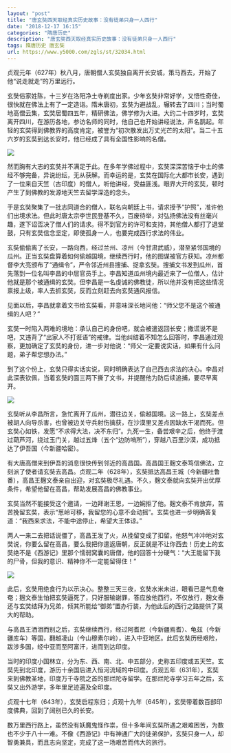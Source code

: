 ```yaml
---
layout: "post"
title: "唐玄奘西天取经真实历史故事：没有徒弟只身一人西行"
date: "2018-12-17 16:15"
categories: "隋唐历史"
description: "唐玄奘西天取经真实历史故事：没有徒弟只身一人西行"
tags: 隋唐历史 唐玄奘
url: https://www.y5000.com/zgls/st/32034.html
---
```






贞观元年（627年）秋八月，唐朝僧人玄奘独自离开长安城，策马西去，开始了他“说走就走”的万里远行。

玄奘俗家姓陈，十三岁在洛阳净土寺剃度出家。少年玄奘非常好学，又悟性奇佳，很快就在佛法上有了一定造诣。隋末唐初，玄奘为避战乱，辗转去了四川；当时蜀地高僧云集，玄奘居蜀四五年，精研佛法，佛学修为大进。大约二十四岁时，玄奘离开四川，在游历各地，参访名师的同时，他自己也开始讲经说法，声名鹊起。年轻的玄奘得到佛教界的高度肯定，被誉为“初次散发出万丈光芒的太阳”。当二十五六岁的玄奘到达长安时，他已经成了具有全国性影响的名僧。

![](https://img.y5000.com/uploads/allimg/180814/8-1PQ4104334B5.jpg)

然而胸有大志的玄奘并不满足于此。在多年学佛过程中，玄奘深深苦恼于中土的佛经不够完备，异说纷纭，无从获解。而幸运的是，玄奘在国际化大都市长安，遇到了一位来自天竺（古印度）的僧人，听他讲经，受益匪浅。眼界大开的玄奘，顿时产生了到佛教的发源地天竺去留学深造的念头。

于是玄奘聚集了一批志同道合的僧人，联名向朝廷上书，请求授予“护照”，准许他们出境求法。但此时唐太宗李世民登基不久，百废待举，对弘扬佛法没有丝毫兴趣，遂下诏否决了僧人们的请求。得不到官方的许可和支持，其他僧人都打了退堂鼓，只有玄奘信念坚定，即使孤身一人，也要完成西行求法的伟业。

玄奘偷偷离了长安，一路向西，经过兰州、凉州（今甘肃武威），潜至紧邻国境的瓜州。正当玄奘盘算着如何偷越国境，继续西行时，他的图谋被官方获知。凉州都督李大亮颁布了“通缉令”，严令邻近州县搜捕、捉拿玄奘。搜捕文书发到瓜州，首先落到一位名叫李昌的中层官员手上。李昌知道瓜州境内最近来了一位僧人，估计他就是那个被通缉的玄奘。但李昌是一名虔诚的佛教徒，所以他并没有把这些情况禀报上级，率人去抓玄奘，反而立刻赶去向玄奘通风报信。

见面以后，李昌就拿着文书给玄奘看，并意味深长地问他：“师父您不是这个被通缉的人吧？”

玄奘一时陷入两难的境地：承认自己的身份吧，就会被遣返回长安；撒谎说不是吧，又违背了“出家人不打诳语”的戒律。当他纠结着不知怎么回答时，李昌通过观察，更加确定了玄奘的身份，进一步对他说：“师父一定要说实话，如果有什么问题，弟子帮您想办法。”

到了这个份上，玄奘只得实话实说，同时明确表达了自己西去求法的决心。李昌对此深表钦佩，当着玄奘的面三两下撕了文书，并提醒他为防后续追捕，要尽早离开。

![](https://img.y5000.com/uploads/allimg/180814/8-1PQ4104351O5.jpg)

玄奘听从李昌所言，急忙离开了瓜州，潜往边关，偷越国境。这一路上，玄奘差点被胡人向导杀害，也曾被边关守兵射伤擒获，在沙漠里又差点因缺水干渴而死。但玄奘心如铁，发愿“不求得大法，决不东归”。九死一生，备尝艰辛之后，他终于渡过葫芦河，绕过玉门关，越过五烽（五个“边防哨所”），穿越八百里沙漠，成功抵达了伊吾国（今新疆哈密）。

有大唐高僧来到伊吾的消息很快传到邻近的高昌国。高昌国王麹文泰笃信佛法，立刻派了使者请玄奘去高昌。贞观二年（628年），玄奘抵达高昌王城（今新疆吐鲁番），高昌王麹文泰亲自出迎，对玄奘极尽礼遇。不久，麹文泰就向玄奘开出优厚条件，希望他留在高昌，帮助发展高昌的佛教事业。

玄奘当然不能接受这个邀请，一边拜谢王恩，一边婉拒了他。麹文泰不肯放弃，苦苦挽留玄奘，表示“葱岭可移，我留您的心意不会动摇”。玄奘也进一步明确答复道：“我西来求法，不能中途停止，希望大王体谅。”

两人一来二去把话说僵了，高昌王发了火，从挽留变成了扣留。他怒气冲冲地对玄奘说，你要么留在高昌，要么我把你遣返唐朝，反正就是不让你西去！历史上的玄奘绝不是《西游记》里那个懦弱窝囊的唐僧，他的回答十分硬气：“大王能留下我的尸骨，但我的意识、精神你不一定能留得住！”

![](https://img.y5000.com/uploads/allimg/180814/8-1PQ4104410344.jpg)

此后，玄奘用绝食行为以示决心。整整三天三夜，玄奘水米未进，眼看已是气息奄奄；麹文泰生怕把玄奘逼死了，只好服输谢罪，答应放他西行。不仅放行，麹文泰还与玄奘结拜为兄弟，倾其所能给“御弟”置办行装，为他此后的西行之路提供了莫大的帮助。

与高昌王洒泪而别之后，玄奘继续西行，经过阿耆尼（今新疆焉耆）、龟兹（今新疆库车）等国，翻越凌山（今山穆素尔岭），进入中亚地区。此后玄奘历经艰险，跋涉多国，经中亚而至阿富汗，进而到达印度。

当时的印度小国林立，分为东、西、南、北、中五部分，史称五印度或五天竺。玄奘先到北印度，游历十余国后进入恒河流域的中印度。贞观五年（631年），玄奘来到佛教圣地，印度万千寺院之首的那烂陀寺留学。在那烂陀寺学习五年之后，玄奘又出外游学，多年里足迹遍及全印度。

贞观十七年（643年），玄奘启程东归；贞观十九年（645年），玄奘带着数百部印度佛典，回到了阔别已久的长安。

数万里西行路上，虽然没有妖魔鬼怪作祟，但十多年间玄奘所遇之艰难困苦，为数也不少于八十一难。不像《西游记》中有神通广大的徒弟保护，玄奘只身一人，却智勇兼具，而且志向坚定，完成了这一场艰苦而伟大的旅行。
